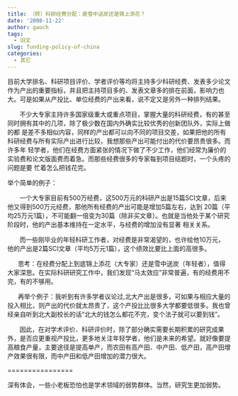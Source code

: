 ```yaml
---
title: （转）科研经费分配：是雪中送炭还是锦上添花？
date: '2008-11-22'
author: gaoch
tags:
  - 旧文
slug: funding-policy-of-china
categories:
  - 其它
---
```


目前大学排名、科研项目评价、学者评价等均将主持多少科研经费、发表多少论文作为产出的重要指标，并且把主持项目多的、发表文章多的排在前面，影响力也大。可是如果从产投比、单位经费的产出来看，说不定又是另外一种排列结果。

      
不少大专家主持许多国家级重大或重点项目，掌握大量的科研经费，有的甚至同时拥有其中的几项，除了极少数在国内外确实比较优秀的创新团队外，实际上做的都
是差不多相似内容，同样的产出都可以向不同的项目交差，如果把他的所有科研经费与所有实际产出进行比较，我想那些产出可能付出的代价要昂贵很多。而许多年
轻学者，他们在经费方面紧张的情况下做了不少工作，他们经常为廉价的实验费和论文版面费而着急。而那些经费很多的专家每到项目结题时，一个头疼的问题是要
忙着怎么把钱花完。

举个简单的例子：

      
一个大专家目前有500万经费，这500万元的科研产出是15篇SCI文章，后来他又得到500万元经费，那他所有经费的产出可能是增加5篇左右，达到
20篇（平均25万元1篇），不可能翻一倍变为30篇（除非买文章）。也就是当他处于某个研究阶段时，他的产出基本维持在一定水平，与经费的增加没有显著
相关关系。

      
而一些刚毕业的年轻科研工作者，对经费是非常渴望的，也许给他10万元，他的产出是2篇SCI文章（平均5万元1篇），这个绩效比要比上面的高很多。

     
思考：在经费分配上到底锦上添花（大专家）还是雪中送炭（年轻者），值得大家深思。在实际科研研究工作中，我们发现“马太效应”非常普遍，有的经费用不完，有的不够用。

     
再举个例子：我听到有许多学者议论过,北大产出是很多，可如果与相应大量的投入相比，则产出的代价就太昂贵了，这个产投比比很多大学都要低很多。我也曾经亲自听到北大副校长的话“北大的钱怎么都花不完，变个法子就可以要到钱”。

      
因此，在对学术评价、科研评价时，除了部分确实需要长期积累的研究成果外，是否应更重视产投比，更多地关注年轻学者，他们是未来的希望。就好像要提高粮食产量，主要途径是提高单产，而农田有高产田、中产田、低产田，高产田增产效果很有限，而中产田和低产田增加的潜力很大。

================

深有体会，一些小老板恐怕也是学术领域的弱势群体。当然，研究生更加弱势。
